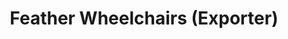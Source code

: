 ---
title: "Feather Wheelchairs (Exporter)"
url: /karachi/feather-wheelchairs-exporter/
shop: medical supply
---